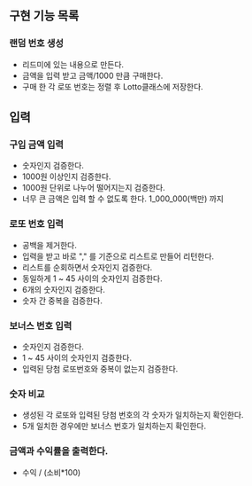 ## 구현 기능 목록

### 랜덤 번호 생성
- 리드미에 있는 내용으로 만든다.
- 금액을 입력 받고 금액/1000 만큼 구매한다.
- 구매 한 각 로또 번호는 정렬 후 Lotto클래스에 저장한다.

## 입력
### 구입 금액 입력
- 숫자인지 검증한다.
- 1000원 이상인지 검증한다.
- 1000원 단위로 나누어 떨어지는지 검증한다.
- 너무 큰 금액은 입력 할 수 없도록 한다. 1_000_000(백만) 까지

### 로또 번호 입력
- 공백을 제거한다.
- 입력을 받고 바로 "," 를 기준으로 리스트로 만들어 리턴한다.
- 리스트를 순회하면서 숫자인지 검증한다.
- 동일하게 1 ~ 45 사이의 숫자인지 검증한다.
- 6개의 숫자인지 검증한다.
- 숫자 간 중복을 검증한다.

### 보너스 번호 입력
- 숫자인지 검증한다.
- 1 ~ 45 사이의 숫자인지 검증한다.
- 입력된 당첨 로또번호와 중복이 없는지 검증한다.

### 숫자 비교
- 생성된 각 로또와 입력된 당첨 번호의 각 숫자가 일치하는지 확인한다.
- 5개 일치한 경우에만 보너스 번호가 일치하는지 확인한다.

### 금액과 수익률을 출력한다.
- 수익 / (소비*100)